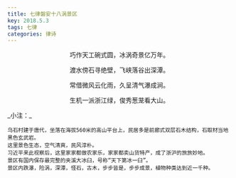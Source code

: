 ```yaml
---
title: 七律磐安十八涡景区
key: 2018.5.3
tags: 七律
categories: 律诗
---
```


<p align="center">巧作天工碗式圆，冰涡奇景亿万年。
</p>
<p align="center">渡水傍石寻绝壁，飞峡落谷出深潭。
</p>
<p align="center">常借微风云化雨，久呈清气瀑成涧。
</p>
<p align="center">生机一派浙江绿，俊秀葱茏看大山。
</p>
_小注：_

```
乌石村建于唐代，坐落在海拔560米的高山平台上，民居多是前廊式双层石木结构，石取材当地黑色玄武岩。
这里景色生态，空气清爽，民风淳朴。
习近平来此视察后，这里家家都做农家乐，家家都卖山货特产，成了浙沪的旅旅妙地。
景区有国内保存最完整的夹溪大冰臼，号称“天下第冰一臼”。
景区内跌瀑，险涡，深潭，怪石，古木，步步皆是，步步成景，植物种类达到近一千种。
```